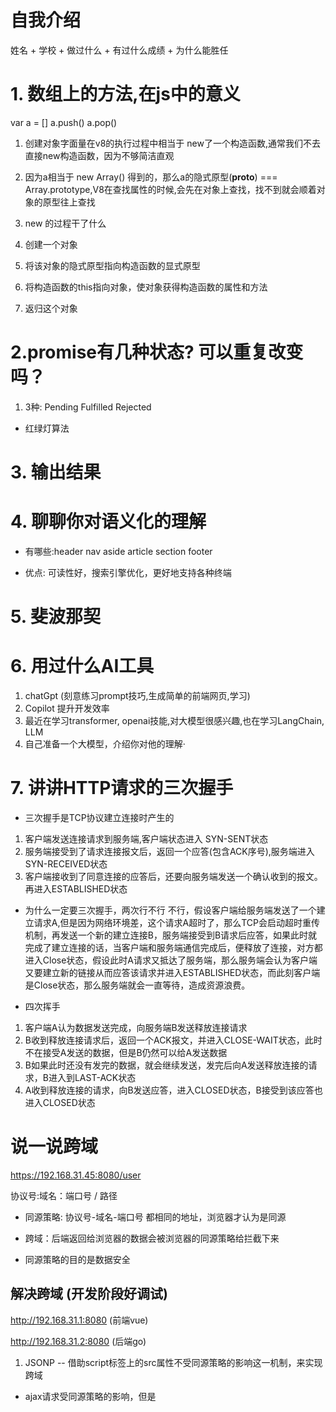 # 自我介绍
姓名 + 学校 + 做过什么 + 有过什么成绩 + 为什么能胜任

# 1. 数组上的方法,在js中的意义
var a = []
a.push()
a.pop()

1. 创建对象字面量在v8的执行过程中相当于 new了一个构造函数,通常我们不去直接new构造函数，因为不够简洁直观
2. 因为a相当于 new Array() 得到的，那么a的隐式原型(__proto__) === Array.prototype,V8在查找属性的时候,会先在对象上查找，找不到就会顺着对象的原型往上查找 

3. new 的过程干了什么
  1. 创建一个对象
  2. 将该对象的隐式原型指向构造函数的显式原型
  3. 将构造函数的this指向对象，使对象获得构造函数的属性和方法
  4. 返归这个对象

# 2.promise有几种状态? 可以重复改变吗？
  1. 3种: Pending Fulfilled Rejected

  - 红绿灯算法
    
# 3. 输出结果

# 4. 聊聊你对语义化的理解
  - 有哪些:header nav aside article section footer

  - 优点: 可读性好，搜索引擎优化，更好地支持各种终端

# 5. 斐波那契


# 6. 用过什么AI工具
 1. chatGpt (刻意练习prompt技巧,生成简单的前端网页,学习) 
 2. Copilot 提升开发效率
 3. 最近在学习transformer, openai技能,对大模型很感兴趣,也在学习LangChain, LLM
 4. 自己准备一个大模型，介绍你对他的理解·


# 7. 讲讲HTTP请求的三次握手
  - 三次握手是TCP协议建立连接时产生的
  1. 客户端发送连接请求到服务端,客户端状态进入 SYN-SENT状态
  2. 服务端接受到了请求连接报文后，返回一个应答(包含ACK序号),服务端进入 SYN-RECEIVED状态
  3. 客户端接收到了同意连接的应答后，还要向服务端发送一个确认收到的报文。再进入ESTABLISHED状态

  - 为什么一定要三次握手，两次行不行
  不行，假设客户端给服务端发送了一个建立请求A,但是因为网络环境差，这个请求A超时了，那么TCP会启动超时重传机制，再发送一个新的建立连接B，服务端接受到B请求后应答，如果此时就完成了建立连接的话，当客户端和服务端通信完成后，便释放了连接，对方都进入Close状态，假设此时A请求又抵达了服务端，那么服务端会认为客户端又要建立新的链接从而应答该请求并进入ESTABLISHED状态，而此刻客户端是Close状态，那么服务端就会一直等待，造成资源浪费。


  - 四次挥手
  1. 客户端A认为数据发送完成，向服务端B发送释放连接请求
  2. B收到释放连接请求后，返回一个ACK报文，并进入CLOSE-WAIT状态，此时不在接受A发送的数据，但是B仍然可以给A发送数据
  3. B如果此时还没有发完的数据，就会继续发送，发完后向A发送释放连接的请求，B进入到LAST-ACK状态
  4. A收到释放连接的请求，向B发送应答，进入CLOSED状态，B接受到该应答也进入CLOSED状态

# 说一说跨域
https://192.168.31.45:8080/user

协议号:域名：端口号 / 路径

- 同源策略: 协议号-域名-端口号 都相同的地址，浏览器才认为是同源

- 跨域：后端返回给浏览器的数据会被浏览器的同源策略给拦截下来

- 同源策略的目的是数据安全


## 解决跨域 (开发阶段好调试)
  http://192.168.31.1:8080 (前端vue)

  http://192.168.31.2:8080 (后端go)

  1. JSONP  -- 借助script标签上的src属性不受同源策略的影响这一机制，来实现跨域
   - ajax请求受同源策略的影响，但是<script>上的src属性不受同源策略的影响，且该属性也会导致浏览器发送一个请求

   原理：
     1. 借助script的src属性给后端发送一个请求，且携带一个参数('callback')
     2. 前端在window对象上添加了一个callback函数
     3. 后端接受到这个 'callback' 后，将要返回给前端的数据data和这个参数callback进行拼接成callback(data),并返回
     4. 因为window上已经有一个callback函数，后端又返回了一个形如callback(data)，浏览器会将该字符串执行成callback的调用
     
   缺点：1. 必须要后端配合 2. 只能用于get请求
